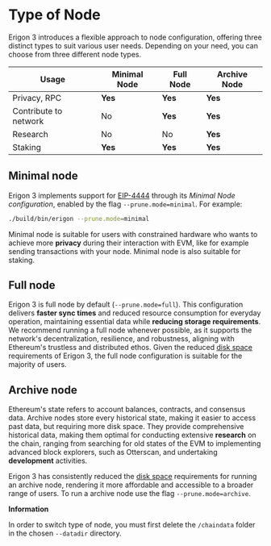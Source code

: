 # Type of Node

Erigon 3 introduces a flexible approach to node configuration, offering three distinct types to suit various user needs. Depending on your need, you can choose from three different node types.

| Usage        | Minimal Node | Full Node | Archive Node |
|--------------|--------------|-----------|--------------|
| Privacy, RPC |    **Yes**   |   **Yes** |    **Yes**   |
| Contribute to network | No  |   **Yes** |    **Yes**   |
| Research     |    No        |    No     |    **Yes**   |
| Staking      |    **Yes**   |  **Yes**  |    **Yes**   |

## Minimal node

Erigon 3 implements support for [EIP-4444](https://eips.ethereum.org/EIPS/eip-4444) through its *Minimal Node configuration*, enabled by the flag `--prune.mode=minimal`. For example:

```bash
./build/bin/erigon --prune.mode=minimal
```

Minimal node is suitable for users with constrained hardware who wants to achieve more **privacy** during their interaction with EVM, like for example sending transactions with your node. Minimal node is also suitable for staking. 

## Full node

Erigon 3 is full node by default (`--prune.mode=full`). This configuration delivers **faster sync times** and reduced resource consumption for everyday operation, maintaining essential data while **reducing storage requirements**. We recommend running a full node whenever possible, as it supports the network's decentralization, resilience, and robustness, aligning with Ethereum's trustless and distributed ethos. Given the reduced [disk space](disk-space.md) requirements of Erigon 3, the full node configuration is suitable for the majority of users.

## Archive node

Ethereum's state refers to account balances, contracts, and consensus data. Archive nodes store every historical state, making it easier to access past data, but requiring more disk space. They provide comprehensive historical data, making them optimal for conducting extensive **research** on the chain, ranging from searching for old states of the EVM to implementing advanced block explorers, such as Otterscan, and undertaking **development** activities.

Erigon 3 has consistently reduced the [disk space](disk-space.md) requirements for running an archive node, rendering it more affordable and accessible to a broader range of users. To run a archive node use the flag `--prune.mode=archive`.

<div class="warning">

**Information**

In order to switch type of node, you must first delete the ```/chaindata``` folder in the chosen ```--datadir``` directory.

</div>
